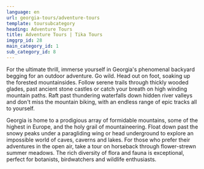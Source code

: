 ```yaml
---
language: en
url: georgia-tours/adventure-tours
template: toursubcategory
heading: Adventure Tours
title: Adventure Tours | Tika Tours
imggrp_id: 28
main_category_id: 1
sub_category_id: 8
---
```

<div class="row content-row"><!-- 1483 (0)-->

</div>

<div class="row content-row"><!-- 1484 (3)-->
<div class="col-xs-12 col-sm-6 col-md-6"><!-- 1978 -->

For the ultimate thrill, immerse yourself in Georgia's phenomenal backyard begging
for an outdoor adventure. Go wild. Head out on foot, soaking up the forested mountainsides.
Follow serene trails through thickly wooded glades, past ancient stone castles or
catch your breath on high winding mountain paths. Raft past thundering waterfalls
down hidden river valleys and don't miss the mountain biking, with an endless range
of epic tracks all to yourself.

</div>

<div class="col-xs-12 col-sm-6 col-md-6"><!-- 1979 -->

Georgia is home to a prodigious array of formidable mountains, some of the highest
in Europe, and the holy grail of mountaineering. Float down past the snowy peaks
under a paragliding wing or head underground to explore an impossible world of caves,
caverns and lakes. For those who prefer their adventures in the open air, take a
tour on horseback through flower\-strewn summer meadows. The rich diversity of flora
and fauna is exceptional, perfect for botanists, birdwatchers and wildlife enthusiasts.

</div>

</div>
